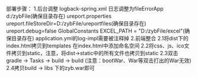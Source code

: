 部署步骤：
    1.后台调整
        logback-spring.xml
            日志调整为fileErrorApp
            d:/zybFile(确保目录存在)
        ureport.properties
            ureport.fileStoreDir=D:/zybFile/ureportfiles(确保目录存在)
            ureport.debug=false
        GlobalConstants
            EXCEL_PATH = "D:/zybFile/excel"(确保目录存在)
        application.yml的log-impl需要被注释掉
    2.前端整合
        2.1将dist下的index.html拷贝到templates
            在index.html中添加命名空间<html xmlns:th="http://www.thymeleaf.org">
        2.2将css、js、ico文件拷贝到static，注意，将dist->static中的所有文件也拷贝到static
        2.3双击gradle -> Tasks -> build -> build
            (注意：bootWar、War等双击打出的War无效)
        2.4拷贝build -> libs 下的zyb.war即可